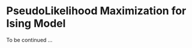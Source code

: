 PseudoLikelihood Maximization for Ising Model
=============================================

To be continued ...